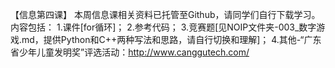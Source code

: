 【信息第四课】
本周信息课相关资料已托管至Github，请同学们自行下载学习。
内容包括：
1.课件[for循环]；
2.参考代码；
3.竞赛题[见NOIP文件夹-003_数字游戏.md，提供Python和C++两种写法和思路，请自行切换和理解]；
4.其他-“广东省少年儿童发明奖”评选活动：http://www.canggutech.com/